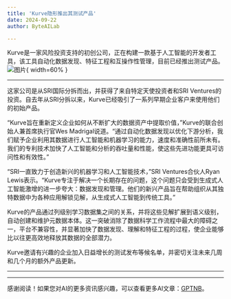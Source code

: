 ```yaml
---
title: 'Kurve隐形推出其测试产品'
date: 2024-09-22
author: ByteAILab

---
```


Kurve是一家风险投资支持的初创公司，正在构建一款基于人工智能的开发者工具，该工具自动化数据发现、特征工程和互操作性管理，目前已经推出测试产品。![图片](https://ai-techpark.com/wp-content/uploads/2024/09/Kurve-e-960x540.jpg){ width=60% }

---
这家公司是从SRI国际分拆而出，并获得了来自特定天使投资者和SRI Ventures的投资。自去年从SRI分拆以来，Kurve已经吸引了一系列早期企业客户来使用他们的初始产品。

“Kurve旨在重新定义企业如何从不断扩大的数据资产中提取价值，”Kurve的联合创始人兼首席执行官Wes Madrigal说道。“通过自动化数据发现以优化下游分析，我们赋予企业利用其数据进行人工智能和机器学习的能力，速度和准确性前所未有。我们的专利技术加快了人工智能和分析的吞吐量和性能，使这些先进功能更具可访问性和有效性。”

“SRI一直致力于创造新兴的机器学习和人工智能技术，”SRI Ventures合伙人Ryan Lewis表示。“Kurve专注于解决一个长期存在的问题，这个问题只会受到生成式人工智能激增的进一步夸大：数据发现和管理。他们的新兴产品旨在帮助组织从其独特数据中为各种应用解锁见解，从生成式人工智能到传统工具。”

Kurve的产品通过列级别学习数据集之间的关系，并将这些见解扩展到语义级别，自动创建和维护元数据本体。这一突破消除了数据科学工作流程中最大的障碍之一，平台不兼容性，并显著加快了数据发现、理解和特征工程的过程，使企业能够比以往更高效地释放其数据的全部潜力。

Kurve邀请有兴趣的企业加入日益增长的测试发布等候名单，并密切关注未来几周和几个月的额外产品更新。

---
---
感谢阅读！如果您对AI的更多资讯感兴趣，可以查看更多AI文章：[GPTNB](https://gptnb.com)。
